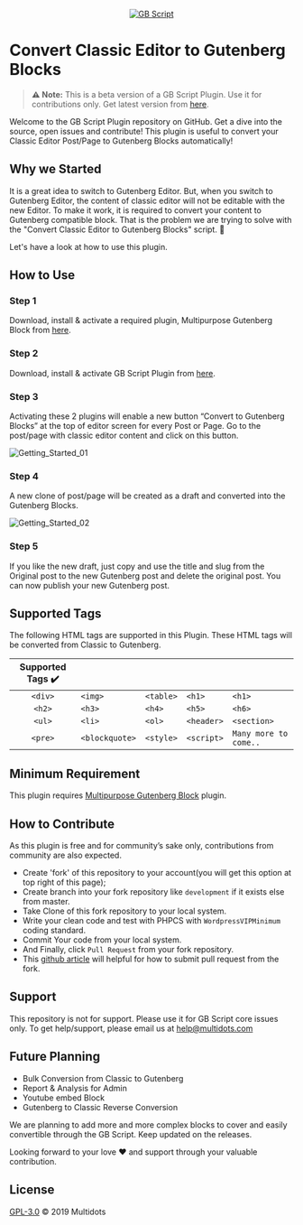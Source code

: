 <p align="center"><a href="#"><img src="https://user-images.githubusercontent.com/25176325/57924321-75643200-78c2-11e9-9ad6-7255acff3cf5.png" alt="GB Script"></a></p>

# Convert Classic Editor to Gutenberg Blocks

> **⚠️ Note:** This is a beta version of a GB Script Plugin. Use it for contributions only. Get latest version from [here](https://wordpress.org/plugins/convert-classic-editor-to-blocks/).


Welcome to the GB Script Plugin repository on GitHub. Get a dive into the source, open issues and contribute! This plugin is useful to convert your Classic Editor Post/Page to Gutenberg Blocks automatically!

## Why we Started 

It is a great idea to switch to Gutenberg Editor. But, when you switch to Gutenberg Editor, the content of classic editor will not be editable with the new Editor. To make it work, it is required to convert your content to Gutenberg compatible block. That is the problem we are trying to solve with the "Convert Classic Editor to Gutenberg Blocks" script. 💭


Let's have a look at how to use this plugin.

## How to Use

### Step 1

Download, install & activate a required plugin, Multipurpose Gutenberg Block from [here](https://wordpress.org/plugins/multipurpose-block/).

### Step 2

Download, install & activate GB Script Plugin from [here](https://wordpress.org/plugins/convert-classic-editor-to-blocks/).

### Step 3

Activating these 2 plugins will enable a new button “Convert to Gutenberg Blocks” at the top of editor screen for every Post or Page. Go to the post/page with classic editor content and click on this button.

![Getting_Started_01](https://user-images.githubusercontent.com/25176325/66109490-65838b00-e5e2-11e9-8ce2-dc57e55de646.png)

### Step 4

A new clone of post/page will be created as a draft and converted into the Gutenberg Blocks.

![Getting_Started_02](https://user-images.githubusercontent.com/25176325/66109509-73391080-e5e2-11e9-8a4c-f98d13770c6d.png)

### Step 5

If you like the new draft, just copy and use the title and slug from the Original post to the new Gutenberg post and delete the original post. You can now publish your new Gutenberg post.

## Supported Tags 

The following HTML tags are supported in this Plugin. These HTML tags will be converted from Classic to Gutenberg.

| Supported Tags ✔️  |    |         |      |      |
|:--------------:|-------|---------|------|------|
| `<div>`         | `<img>` | `<table>` | `<h1>` | `<h1>` |
| `<h2>`           | `<h3>`  | `<h4>`    | `<h5>` | `<h6>` |
| `<ul>` | `<li>` | `<ol>` | `<header>` | `<section>` |
| `<pre>` | `<blockquote>` | `<style>` | `<script>`  |  `Many more to come..` |

## Minimum Requirement 

This plugin requires [Multipurpose Gutenberg Block](https://wordpress.org/plugins/multipurpose-block/) plugin.


## How to Contribute 

As this plugin is free and for community’s sake only, contributions from community are also expected.

- Create 'fork' of this repository to your account(you will get this option at top right of this page);
- Create branch into your fork repository like `development` if it exists else from master.
- Take Clone of this fork repository to your local system.
- Write your clean code and test with PHPCS with `WordpressVIPMinimum` coding standard.
- Commit Your code from your local system. 
- And Finally, click `Pull Request` from your fork repository.
- This [github article](https://help.github.com/en/articles/creating-a-pull-request-from-a-fork) will helpful for how to submit pull request from the fork.

## Support 
This repository is not for support. Please use it for GB Script core issues only. To get help/support, please email us at [help@multidots.com](mailto:help@multidots.com)

## Future Planning 

* Bulk Conversion from Classic to Gutenberg
* Report & Analysis for Admin
* Youtube embed Block
* Gutenberg to Classic Reverse Conversion

We are planning to add more and more complex blocks to cover and easily convertible through the GB Script. Keep updated on the releases. 

Looking forward to your love ❤️ and support through your valuable contribution.

## License 

[GPL-3.0](LICENSE) © 2019 Multidots
